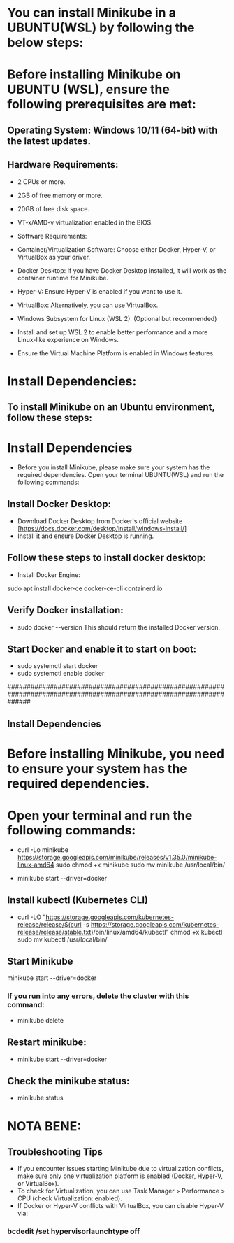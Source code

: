 # You can install Minikube in a UBUNTU(WSL) by following the below steps:
# Before installing Minikube on UBUNTU (WSL), ensure the following prerequisites are met:

## Operating System: Windows 10/11 (64-bit) with the latest updates.
## Hardware Requirements:

* 2 CPUs or more.
* 2GB of free memory or more.
* 20GB of free disk space.
* VT-x/AMD-v virtualization enabled in the BIOS.
* Software Requirements:

* Container/Virtualization Software: Choose either Docker, Hyper-V, or VirtualBox as your driver.

* Docker Desktop: If you have Docker Desktop installed, it will work as the container runtime for Minikube.

* Hyper-V: Ensure Hyper-V is enabled if you want to use it.

* VirtualBox: Alternatively, you can use VirtualBox.

* Windows Subsystem for Linux (WSL 2): (Optional but recommended)

* Install and set up WSL 2 to enable better performance and a more Linux-like experience on Windows.

* Ensure the Virtual Machine Platform is enabled in Windows features.

# Install Dependencies:

## To install Minikube on an Ubuntu environment, follow these steps:
# Install Dependencies
* Before you install Minikube, please make sure your system has the required dependencies.
  Open your terminal UBUNTU(WSL) and run the following commands:
  
## Install Docker Desktop:
* Download Docker Desktop from Docker's official website [https://docs.docker.com/desktop/install/windows-install/]
* Install it and ensure Docker Desktop is running.

## Follow these steps to install docker desktop:
*  Install Docker Engine:

sudo apt install docker-ce docker-ce-cli containerd.io
## Verify Docker installation:
* sudo docker --version
This should return the installed Docker version.

## Start Docker and enable it to start on boot:
* sudo systemctl start docker
* sudo systemctl enable docker

######################################################################################################################

## Install Dependencies
# Before installing Minikube, you need to ensure your system has the required dependencies. 
# Open your terminal and run the following commands:

* curl -Lo minikube https://storage.googleapis.com/minikube/releases/v1.35.0/minikube-linux-amd64
  sudo chmod +x minikube
  sudo mv minikube /usr/local/bin/
  
* minikube start --driver=docker

## Install kubectl (Kubernetes CLI)
* curl -LO "https://storage.googleapis.com/kubernetes-release/release/$(curl -s https://storage.googleapis.com/kubernetes-release/release/stable.txt)/bin/linux/amd64/kubectl"
chmod +x kubectl
sudo mv kubectl /usr/local/bin/

## Start Minikube
minikube start --driver=docker

### If you run into any errors, delete the cluster with this command:
* minikube delete

## Restart minikube:
* minikube start --driver=docker

## Check the minikube status:
* minikube status


# NOTA BENE:

## Troubleshooting Tips
* If you encounter issues starting Minikube due to virtualization conflicts, make sure only one virtualization platform is enabled (Docker, Hyper-V, or VirtualBox).
* To check for Virtualization, you can use Task Manager > Performance > CPU (check Virtualization: enabled).
* If Docker or Hyper-V conflicts with VirtualBox, you can disable Hyper-V via:

### bcdedit /set hypervisorlaunchtype off









